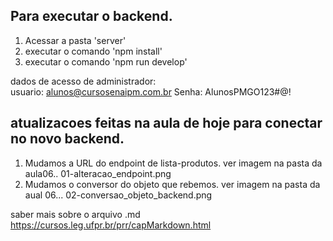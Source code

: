 

## Para executar o backend.

1. Acessar a pasta 'server'
2. executar o comando 'npm install'
3. executar o comando 'npm run develop'


dados de acesso de administrador:  
    usuario: alunos@cursosenaipm.com.br
    Senha: AlunosPMGO123#@!







## atualizacoes feitas na aula de hoje para conectar no novo backend.

1. Mudamos a URL do endpoint de lista-produtos. ver imagem na pasta da aula06.. 01-alteracao_endpoint.png
2. Mudamos o conversor do objeto que rebemos. ver imagem na pasta da aual 06...  02-conversao_objeto_backend.png











saber mais sobre o arquivo .md
https://cursos.leg.ufpr.br/prr/capMarkdown.html

